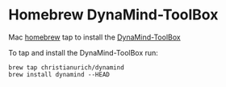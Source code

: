 # Homebrew DynaMind-ToolBox 

Mac [homebrew][] tap to install the [DynaMind-ToolBox][]

To tap and install the DynaMind-ToolBox run:

```
brew tap christianurich/dynamind 
brew install dynamind --HEAD
```

[homebrew]:http://brew.sh
[DynaMind-ToolBox]:https://github.com/iut-ibk/DynaMind-ToolBox
